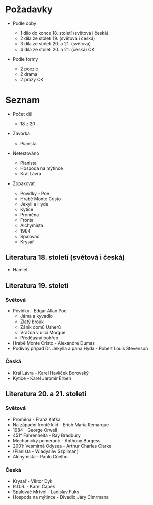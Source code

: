 # Požadavky
- Podle doby
	- 1 dílo do konce 18. století (světová i česká)
	- 2 díla ze století 19. (světová i česká)
	- 3 díla ze století 20. a 21. (světová)
	- 4 díla ze století 20. a 21. (česká)
OK

- Podle formy
	- 2 poezie
	- 2 drama
	- 2 prózy
OK
# Seznam
- Počet děl
	- 18 z 20

- Závorka
	- Pianista

- Netestováno
	- Pianista
	- Hospoda na mýtince
	- Král Lávra

- Zopakovat
	- Povídky - Poe
	- Hrabě Monte Cristo
	- Jekyll a Hyde
	- Kytice
	- Proměna
	- Fronta
	- Alchymista
	- 1984
	- Spalovač
	- Krysař

## Literatura 18. století (světová i česká)
- Hamlet
## Literatura 19. století
### Světová
- Povídky - Edgar Allan Poe
	- Jáma a kyvadlo
	- Zlatý brouk
	- Zánik domů Usherů
	- Vražda v ulici Morgue
	- Předčasný pohřeb
- Hrabě Monte Cristo - Alexandre Dumas
- Podivný případ Dr. Jekylla a pana Hyda - Robert Louis Stevenson
### Česká
- Král Lávra - Karel Havlíček Borovský
- Kytice - Karel Jaromír Erben
## Literatura 20. a 21. století
### Světová
- Proměna - Franz Kafka
- Na západní frontě klid - Erich Maria Remarque
- 1984 - George Orwell
- 451° Fahrenheita - Ray Bradbury
- Mechanický pomeranč - Anthony Burgess
- 2001: Vesmírná Odysea - Arthur Charles Clarke
- (Pianista - Wladyslav Szpilman)
- Alchymista - Paulo Coelho

### Česká
- Krysař - Viktor Dyk
- R.U.R. - Karel Čapek
- Spalovač Mrtvol - Ladislav Fuks
- Hospoda na mýtince - Divadlo Járy Cimrmana

